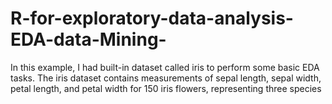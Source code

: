 # R-for-exploratory-data-analysis-EDA-data-Mining-
<p>In this example, I had built-in dataset called iris to perform some basic EDA tasks. The iris dataset contains measurements of sepal length, sepal width, petal length, and petal width for 150 iris flowers, representing three species</p>
